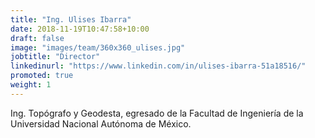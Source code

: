 ```yaml
---
title: "Ing. Ulises Ibarra"
date: 2018-11-19T10:47:58+10:00
draft: false
image: "images/team/360x360_ulises.jpg"
jobtitle: "Director"
linkedinurl: "https://www.linkedin.com/in/ulises-ibarra-51a18516/"
promoted: true
weight: 1
---
```


Ing. Topógrafo y Geodesta, egresado de la Facultad de Ingeniería de la Universidad Nacional Autónoma de México.


